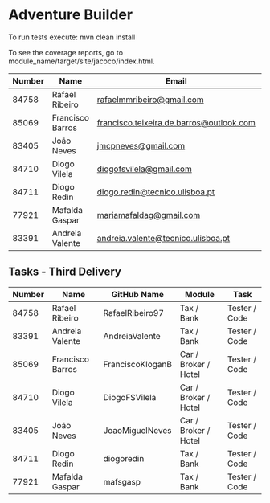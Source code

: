 # Adventure Builder

To run tests execute: mvn clean install

To see the coverage reports, go to module_name/target/site/jacoco/index.html.


|   Number   |          Name           |                 Email                    |   Name GitHUb   | Grupo |
| ---------- | ----------------------- | -----------------------------------------| ----------------| ----- |
| 84758      | Rafael Ribeiro          | rafaelmmribeiro@gmail.com                | RafaelRibeiro97 |   17  |
| 85069      | Francisco Barros        | francisco.teixeira.de.barros@outlook.com | FranciscoKloganB|   17  |
| 83405      | João Neves              | jmcpneves@gmail.com                      | JoaoMiguelNeves |   17  |
| 84710      | Diogo Vilela            | diogofsvilela@gmail.com                  | DiogoFSVilela   |   17  |
| 84711      | Diogo Redin             | diogo.redin@tecnico.ulisboa.pt           | diogoredin      |   17  |
| 77921      | Mafalda Gaspar          | mariamafaldag@gmail.com                  | mafsgasp        |   17  |
| 83391      | Andreia Valente         | andreia.valente@tecnico.ulisboa.pt       | AndreiaValente  |   17  |


## Tasks - Third Delivery  

|   Number   |          Name           |   GitHub Name   |        Module      |     Task    |
| ---------- | ----------------------- | ----------------| ------------------ | ----------- |
| 84758      | Rafael Ribeiro          | RafaelRibeiro97 |      Tax / Bank    |Tester / Code|
| 83391      | Andreia Valente         | AndreiaValente  |      Tax / Bank    |Tester / Code|
| 85069      | Francisco Barros        | FranciscoKloganB|Car / Broker / Hotel|Tester / Code|
| 84710      | Diogo Vilela            | DiogoFSVilela   |Car / Broker / Hotel|Tester / Code|
| 83405      | João Neves              | JoaoMiguelNeves |Car / Broker / Hotel|Tester / Code|
| 84711      | Diogo Redin             | diogoredin      |      Tax / Bank    |Tester / Code|
| 77921      | Mafalda Gaspar          | mafsgasp        |      Tax / Bank    |Tester / Code|
